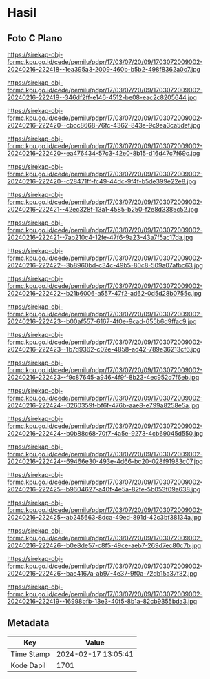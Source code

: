 # Hasil

## Foto C Plano

https://sirekap-obj-formc.kpu.go.id/cede/pemilu/pdpr/17/03/07/20/09/1703072009002-20240216-222418--1ea395a3-2009-460b-b5b2-498f8362a0c7.jpg

https://sirekap-obj-formc.kpu.go.id/cede/pemilu/pdpr/17/03/07/20/09/1703072009002-20240216-222419--346df2ff-e146-4512-be08-eac2c8205644.jpg

https://sirekap-obj-formc.kpu.go.id/cede/pemilu/pdpr/17/03/07/20/09/1703072009002-20240216-222420--cbcc8668-76fc-4362-843e-9c9ea3ca5def.jpg

https://sirekap-obj-formc.kpu.go.id/cede/pemilu/pdpr/17/03/07/20/09/1703072009002-20240216-222420--ea476434-57c3-42e0-8b15-d16d47c7f69c.jpg

https://sirekap-obj-formc.kpu.go.id/cede/pemilu/pdpr/17/03/07/20/09/1703072009002-20240216-222420--c28471ff-fc49-44dc-9f4f-b5de399e22e8.jpg

https://sirekap-obj-formc.kpu.go.id/cede/pemilu/pdpr/17/03/07/20/09/1703072009002-20240216-222421--42ec328f-13a1-4585-b250-f2e8d3385c52.jpg

https://sirekap-obj-formc.kpu.go.id/cede/pemilu/pdpr/17/03/07/20/09/1703072009002-20240216-222421--7ab210c4-12fe-47f6-9a23-43a7f5ac17da.jpg

https://sirekap-obj-formc.kpu.go.id/cede/pemilu/pdpr/17/03/07/20/09/1703072009002-20240216-222422--3b8960bd-c34c-49b5-80c8-509a07afbc63.jpg

https://sirekap-obj-formc.kpu.go.id/cede/pemilu/pdpr/17/03/07/20/09/1703072009002-20240216-222422--b21b6006-a557-47f2-ad62-0d5d28b0755c.jpg

https://sirekap-obj-formc.kpu.go.id/cede/pemilu/pdpr/17/03/07/20/09/1703072009002-20240216-222423--b00af557-6167-4f0e-9cad-655b6d9ffac9.jpg

https://sirekap-obj-formc.kpu.go.id/cede/pemilu/pdpr/17/03/07/20/09/1703072009002-20240216-222423--1b7d9362-c02e-4858-ad42-789e36213cf6.jpg

https://sirekap-obj-formc.kpu.go.id/cede/pemilu/pdpr/17/03/07/20/09/1703072009002-20240216-222423--f9c87645-a946-4f9f-8b23-4ec952d7f6eb.jpg

https://sirekap-obj-formc.kpu.go.id/cede/pemilu/pdpr/17/03/07/20/09/1703072009002-20240216-222424--0260359f-bf6f-476b-aae8-e799a8258e5a.jpg

https://sirekap-obj-formc.kpu.go.id/cede/pemilu/pdpr/17/03/07/20/09/1703072009002-20240216-222424--b0b88c68-70f7-4a5e-9273-4cb69045d550.jpg

https://sirekap-obj-formc.kpu.go.id/cede/pemilu/pdpr/17/03/07/20/09/1703072009002-20240216-222424--69466e30-493e-4d66-bc20-028f91983c07.jpg

https://sirekap-obj-formc.kpu.go.id/cede/pemilu/pdpr/17/03/07/20/09/1703072009002-20240216-222425--b9604627-a40f-4e5a-82fe-5b053f09a638.jpg

https://sirekap-obj-formc.kpu.go.id/cede/pemilu/pdpr/17/03/07/20/09/1703072009002-20240216-222425--ab245663-8dca-49ed-891d-42c3bf38134a.jpg

https://sirekap-obj-formc.kpu.go.id/cede/pemilu/pdpr/17/03/07/20/09/1703072009002-20240216-222426--b0e8de57-c8f5-49ce-aeb7-269d7ec80c7b.jpg

https://sirekap-obj-formc.kpu.go.id/cede/pemilu/pdpr/17/03/07/20/09/1703072009002-20240216-222426--bae4167a-ab97-4e37-9f0a-72db15a37f32.jpg

https://sirekap-obj-formc.kpu.go.id/cede/pemilu/pdpr/17/03/07/20/09/1703072009002-20240216-222419--16998bfb-13e3-40f5-8b1a-82cb9355bda3.jpg


## Metadata

| Key        | Value               |
| ---------- | ------------------- |
| Time Stamp | 2024-02-17 13:05:41 |
| Kode Dapil | 1701                |



